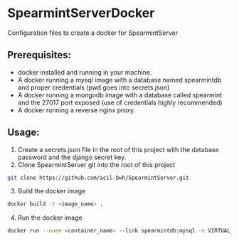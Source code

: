 # SpearmintServerDocker
Configuration files to create a docker for SpearmintServer

## Prerequisites:
- docker installed and running in your machine.
- A docker running a mysql image with a database named spearmintdb and proper credentials (pwd goes into secrets.json)
- A docker running a mongodb image with a database called spearmint and the 27017 port exposed (use of credentials highly recommended)
- A docker running a reverse nginx proxy.

## Usage:
1. Create a secrets.json file in the root of this project with the database password and the django secret key.
2. Clone SpearmintServer git into the root of this project
```bash
git clone https://github.com/acil-bwh/SpearmintServer.git
```
3. Build the docker image
```bash
docker build -t <image_name> .
```
4. Run the docker image
```bash
docker run --name <container_name> --link spearmintdb:mysql -e VIRTUAL_HOST=<domain_name> -d <image_name>
```
